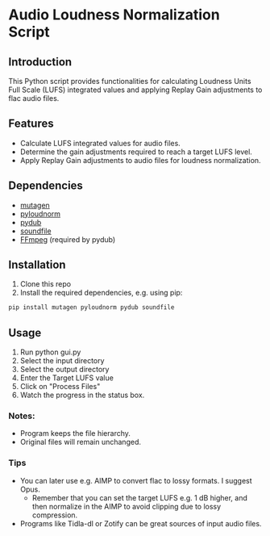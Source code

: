 # Audio Loudness Normalization Script

## Introduction
This Python script provides functionalities for calculating Loudness Units Full Scale (LUFS) integrated values and applying Replay Gain adjustments to flac audio files.

## Features
- Calculate LUFS integrated values for audio files.
- Determine the gain adjustments required to reach a target LUFS level.
- Apply Replay Gain adjustments to audio files for loudness normalization.

## Dependencies
- [mutagen](https://mutagen.readthedocs.io/en/latest/)
- [pyloudnorm](https://github.com/csteinmetz1/pyloudnorm)
- [pydub](https://github.com/jiaaro/pydub)
- [soundfile](https://python-soundfile.readthedocs.io/)
- [FFmpeg](https://ffmpeg.org/) (required by pydub)

## Installation
1. Clone this repo
2. Install the required dependencies, e.g. using pip:
```bash
pip install mutagen pyloudnorm pydub soundfile
```

## Usage
1. Run python gui.py
2. Select the input directory
3. Select the output directory
4. Enter the Target LUFS value
5. Click on "Process Files"
6. Watch the progress in the status box. 

### Notes:
- Program keeps the file hierarchy.
- Original files will remain unchanged.

### Tips
- You can later use e.g. AIMP to convert flac to lossy formats. I suggest Opus.
    - Remember that you can set the target LUFS e.g. 1 dB higher, and then normalize in the AIMP to avoid clipping due to lossy compression.
- Programs like Tidla-dl or Zotify can be great sources of input audio files.
